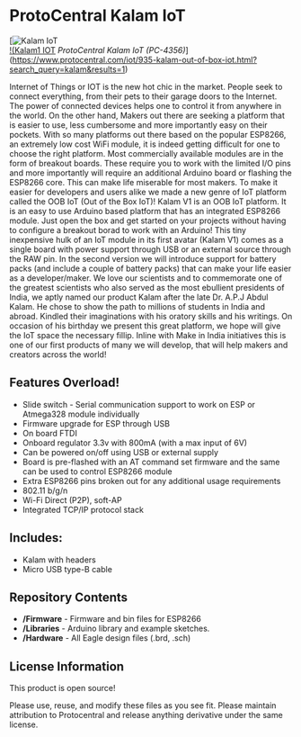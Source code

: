 ProtoCentral Kalam IoT
======================
 [![Kalam IoT](https://www.protocentral.com/img/p/3/6/4/5/3645.jpg)  
 [!(Kalam1 IOT](https://www.protocentral.com/img/p/3/6/4/6/3646.jpg)
*ProtoCentral Kalam IoT (PC-4356)*](https://www.protocentral.com/iot/935-kalam-out-of-box-iot.html?search_query=kalam&results=1)
 
Internet of Things or IOT is the new hot chic in the market. People seek to connect everything, from their pets to their garage doors to the Internet. The power of connected devices helps one to control it from anywhere in the world. On the other hand, Makers out there are seeking a platform that is easier to use, less cumbersome and more importantly easy on their pockets. With so many platforms out there based on the popular ESP8266, an extremely low cost WiFi module, it is indeed getting difficult for one to choose the right platform. Most commercially available modules are in the form of breakout boards. These require you to work with the limited I/O pins and more importantly will require an additional Arduino board or flashing the ESP8266 core. This can make life miserable for most makers. 
To make it easier for developers and users alike we made a new genre of IoT platform called the OOB IoT (Out of the Box IoT)! Kalam V1 is an OOB IoT platform. It is an easy to use Arduino based platform that has an integrated ESP8266 module. Just open the box and get started on your projects without having to configure a breakout borad to work with an Arduino! 
This tiny inexpensive hulk of an IoT module in its first avatar (Kalam V1) comes as a single board with power support through USB or an external source through the RAW pin. In the second version we will introduce support for battery packs (and include a couple of battery packs) that can make your life easier as a developer/maker. 
We love our scientists and to commemorate one of the greatest scientists who also served as the most ebullient presidents of India, we aptly named our product Kalam after the late Dr. A.P.J Abdul Kalam. He chose to show the path to millions of students in India and abroad. Kindled their imaginations with his oratory skills and his writings. On occasion of his birthday we present this great platform, we hope will give the IoT space the necessary fillip. 
Inline with Make in India initiatives this is one of our first products of many we will develop, that will help makers and creators across the world!
 
Features Overload!
-------------------
*	Slide switch - Serial communication support to work on ESP or Atmega328 module individually
*	Firmware upgrade for ESP through USB
*	On board FTDI
*	Onboard regulator 3.3v with 800mA (with a max input of 6V)
*	Can be powered on/off using USB or external supply 
*	Board is pre-flashed  with an AT command set firmware and the same can be used to control ESP8266 module
*	Extra ESP8266 pins broken out for any additional usage requirements
*	802.11 b/g/n
*	Wi-Fi Direct (P2P), soft-AP
*	Integrated TCP/IP protocol stack

Includes:
----------
* Kalam with headers
* Micro USB type-B cable 

Repository Contents
-------------------
* **/Firmware**  - Firmware and bin files for ESP8266
* **/Libraries** - Arduino library and example sketches.
* **/Hardware**  - All Eagle design files (.brd, .sch)

License Information
-------------------
This product is open source!

Please use, reuse, and modify these files as you see fit. Please maintain attribution to Protocentral and release anything derivative under the same license.

